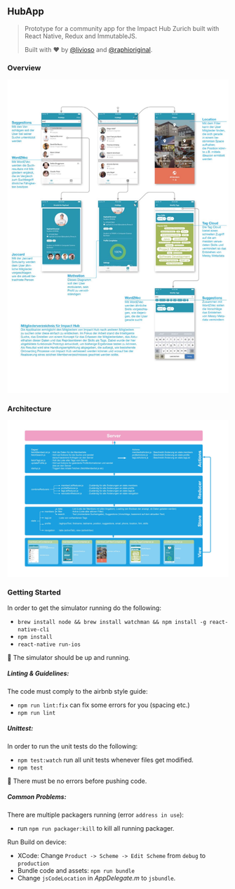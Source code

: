 ## HubApp

> Prototype for a community app for the Impact Hub Zurich built with React Native, Redux and ImmutableJS.
>
> Built with ♥️ by [@livioso](https://github.com/livioso/) and [@raphioriginal](https://github.com/RaphiOriginal).

### Overview
![Overview](./docs/Overview.png)

### Architecture
![Architecture](./docs/Architecture.png)

### Getting Started

In order to get the simulator running do the following:
- `brew install node && brew install watchman && npm install -g react-native-cli`
- `npm install`
- `react-native run-ios`

🚀 The simulator should be up and running.

##### Linting & Guidelines:
The code must comply to the airbnb style guide:
- `npm run lint:fix` can fix some errors for you (spacing etc.)
- `npm run lint`

##### Unittest:
In order to run the unit tests do the following:
- `npm test:watch` run all unit tests whenever files get modified.
- `npm test`

🙅 There must be no errors before pushing code.

##### Common Problems:
There are multiple packagers running (error `address in use`):
- run `npm run packager:kill` to kill all running packager.

Run Build on device:
- XCode: Change `Product -> Scheme -> Edit Scheme` from `debug` to `production`
- Bundle code and assets: `npm run bundle`
- Change `jsCodeLocation` in _AppDelegate.m_ to `jsbundle`.
